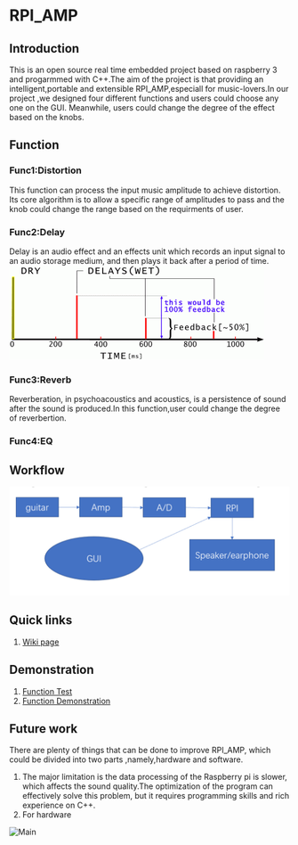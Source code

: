 # RPI_AMP

## Introduction  
This is an open source real time embedded project based on raspberry 3 and progarmmed with C++.The aim of the project is that providing an intelligent,portable and extensible RPI_AMP,especiall for music-lovers.In our project ,we designed four different functions and users could choose any one on the GUI. Meanwhile, users could change the degree of the effect based on the knobs.

## Function
### Func1:Distortion
This function can process the input music amplitude to achieve distortion. Its core algorithm is to allow a specific range of amplitudes to pass and the knob could change the range based on the requirments of user.
### Func2:Delay
Delay is an audio effect and an effects unit which records an input signal to an audio storage medium, and then plays it back after a period of time.  
![Delay](resource/images/Delay.png)
### Func3:Reverb
Reverberation, in psychoacoustics and acoustics, is a persistence of sound after the sound is produced.In this function,user could change the degree of reverbertion.

### Func4:EQ


## Workflow
![Workflpw](resource/images/workflow.png)

## Quick links

1) [Wiki page](https://github.com/LemonRepublica/RPI_AMP/wiki)  

## Demonstration
1) [Function Test ](https://youtu.be/Or1FA4tJWyk)  
2) [Function Demonstration ](https://youtu.be/Or1FA4tJWyk) 

## Future work
There are plenty of things that can be done to improve RPI_AMP, which could be divided into two parts ,namely,hardware and software. 
1) The major limitation is the data processing of the Raspberry pi is slower, which affects the sound quality.The optimization of the program can effectively solve this problem, but it requires programming skills and rich experience on C++. 
2) For hardware


![Main](resources/images/Main.jpg)
